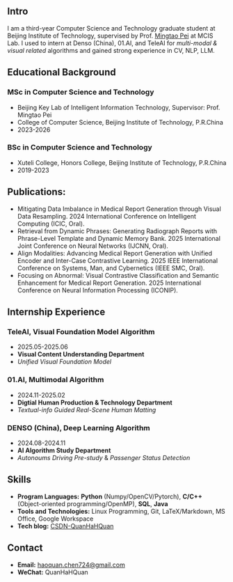 ## Intro
I am a third-year Computer Science and Technology graduate student at Beijing Institute of Technology, supervised by Prof. [Mingtao Pei](https://peimingtao.github.io/index.html) at MCIS Lab. I used to intern at Denso (China), 01.AI, and TeleAI for *multi-modal & visual related* algorithms and gained strong experience in CV, NLP, LLM. 

## Educational Background
### MSc in Computer Science and Technology
- Beijing Key Lab of Intelligent Information Technology, Supervisor: Prof. Mingtao Pei
- College of Computer Science, Beijing Institute of Technology, P.R.China
- 2023-2026

### BSc in Computer Science and Technology
- Xuteli College, Honors College, Beijing Institute of Technology, P.R.China
- 2019-2023
  
## Publications:
- Mitigating Data Imbalance in Medical Report Generation through Visual Data Resampling. 2024 International Conference on Intelligent Computing (ICIC, Oral).
- Retrieval from Dynamic Phrases: Generating Radiograph Reports with Phrase-Level Template and Dynamic Memory Bank. 2025 International Joint Conference on Neural Networks (IJCNN, Oral).
- Align Modalities: Advancing Medical Report Generation with Unified Encoder and Inter-Case Contrastive Learning. 2025 IEEE International Conference on Systems, Man, and Cybernetics (IEEE SMC, Oral).
- Focusing on Abnormal: Visual Contrastive Classification and Semantic Enhancement for Medical Report Generation. 2025 International Conference on Neural Information Processing (ICONIP).

## Internship Experience

### TeleAI, Visual Foundation Model Algorithm
- 2025.05-2025.06
- **Visual Content Understanding Department**
- *Unified Visual Foundation Model* 

### 01.AI, Multimodal Algorithm
- 2024.11-2025.02
- **Digtial Human Production & Technology Department**
- *Textual-info Guided Real-Scene Human Matting* 

### DENSO (China), Deep Learning Algorithm
- 2024.08-2024.11
- **AI Algorithm Study Department**
- *Autonoums Driving Pre-study* & *Passenger Status Detection*

## Skills
- **Program Languages:** **Python** (Numpy/OpenCV/Pytorch), **C/C++** (Object-oriented programming/OpenMP), **SQL**, **Java**
- **Tools and Technologies:** Linux Programming, Git, LaTeX/Markdown, MS Office, Google Workspace
- **Tech blog:** [CSDN-QuanHaHQuan](https://blog.csdn.net/c_h_q_)

## Contact
- **Email:** haoquan.chen724@gmail.com
- **WeChat:** QuanHaHQuan
